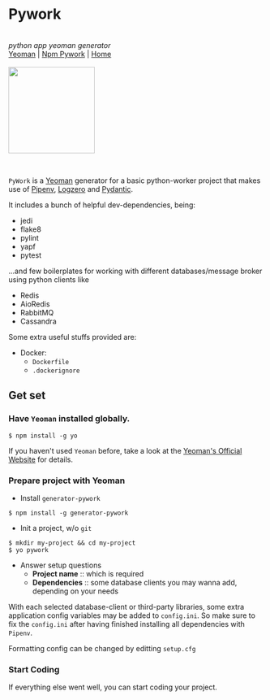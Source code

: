 <p align="center">
  <h1>Pywork</h1><br>
  <i>python app yeoman generator</i><br>
  <a href="https://www.npmjs.com/package/yo">Yeoman</a> |
  <a href="https://www.npmjs.com/package/generator-pywork">Npm Pywork</a> |
  <a href="https://github.com/vutran1710/Pywork">Home</a>
  <br><br>
  <img align="center" width="170" height="170" src="https://github.com/vutran1710/Pywork/blob/master/img/pywork.png">
</p>

<br>

`PyWork` is a [Yeoman](http://yeoman.io) generator for a basic python-worker project that makes use of
[Pipenv](https://pipenv.kennethreitz.org/en/latest/), [Logzero](https://logzero.readthedocs.io/en/latest/) and
[Pydantic](https://pydantic-docs.helpmanual.io/).

It includes a bunch of helpful dev-dependencies, being:

- jedi
- flake8
- pylint
- yapf
- pytest

...and few boilerplates for working with different databases/message broker using python clients like

- Redis
- AioRedis
- RabbitMQ
- Cassandra

Some extra useful stuffs provided are:
- Docker:
  + `Dockerfile`
  + `.dockerignore`



## Get set

### Have `Yeoman` installed globally.

``` shell
$ npm install -g yo
```

If you haven't used `Yeoman` before, take a look at the [Yeoman's Official Website](http://yeoman.io) for details.

### Prepare project with Yeoman

- Install `generator-pywork`

``` shell
$ npm install -g generator-pywork
```

- Init a project, w/o `git`

``` shell
$ mkdir my-project && cd my-project
$ yo pywork
```

- Answer setup questions
  + **Project name** :: which is required
  + **Dependencies** :: some database clients you may wanna add, depending on your needs

With each selected database-client or third-party libraries, some extra application config variables may be added to
`config.ini`. So make sure to fix the `config.ini` after having finished installing all dependencies with `Pipenv`.

Formatting config can be changed by editting `setup.cfg`

### Start Coding

If everything else went well, you can start coding your project.
